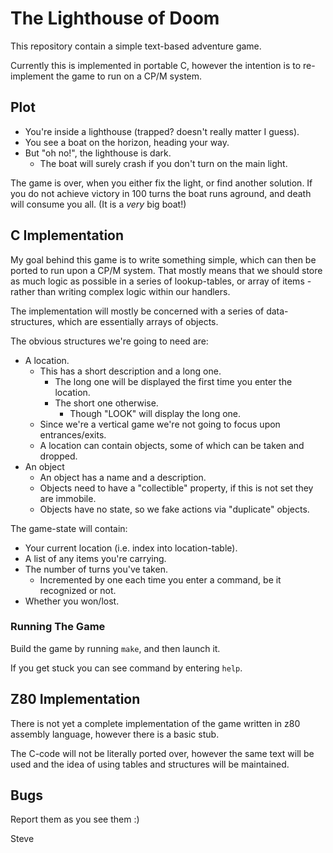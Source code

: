 # The Lighthouse of Doom

This repository contain a simple text-based adventure game.

Currently this is implemented in portable C, however the intention is
to re-implement the game to run on a CP/M system.



## Plot

* You're inside a lighthouse (trapped? doesn't really matter I guess).
* You see a boat on the horizon, heading your way.
* But "oh no!", the lighthouse is dark.
  * The boat will surely crash if you don't turn on the main light.

The game is over, when you either fix the light, or find another solution.
If you do not achieve victory in 100 turns the boat runs aground, and
death will consume you all.  (It is a _very_ big boat!)



## C Implementation

My goal behind this game is to write something simple, which can then be ported
to run upon a CP/M system.  That mostly means that we should store as much
logic as possible in a series of lookup-tables, or array of items - rather
than writing complex logic within our handlers.

The implementation will mostly be concerned with a series of data-structures,
which are essentially arrays of objects.

The obvious structures we're going to need are:

* A location.
  * This has a short description and a long one.
    * The long one will be displayed the first time you enter the location.
    * The short one otherwise.
      * Though "LOOK" will display the long one.
  * Since we're a vertical game we're not going to focus upon entrances/exits.
  * A location can contain objects, some of which can be taken and dropped.
* An object
  * An object has a name and a description.
  * Objects need to have a "collectible" property, if this is not set they are immobile.
  * Objects have no state, so we fake actions via "duplicate" objects.

The game-state will contain:

* Your current location (i.e. index into location-table).
* A list of any items you're carrying.
* The number of turns you've taken.
  * Incremented by one each time you enter a command, be it recognized or not.
* Whether you won/lost.


### Running The Game

Build the game by running `make`, and then launch it.

If you get stuck you can see command by entering `help`.



## Z80 Implementation

There is not yet a complete implementation of the game written in z80
assembly language, however there is a basic stub.

The C-code will not be literally ported over, however the same text will
be used and the idea of using tables and structures will be maintained.



## Bugs

Report them as you see them :)


Steve

